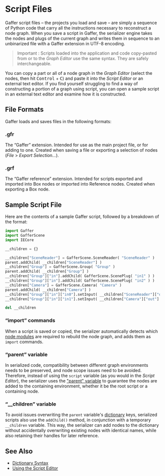 # Script Files #

Gaffer script files – the projects you load and save – are simply a sequence of Python code that carry all the instructions necessary to reconstruct a node graph. When you save a script in Gaffer, the serializer engine takes the nodes and plugs of the current graph and writes them in sequence to an unbinarized file with a Gaffer extension in UTF-8 encoding.

> Important :
> Scripts loaded into the application and code copy-pasted from or to the _Graph Editor_ use the same syntax. They are safely interchangeable.

You can copy a part or all of a node graph in the _Graph Editor_ (select the nodes, then hit <kbd>Control</kbd> + <kbd>C</kbd>) and paste it into the _Script Editor_ or an external text editor. If you find yourself struggling to find a way of constructing a portion of a graph using script, you can open a sample script in an external text editor and examine how it is constructed.


<!-- TODO: Find a more precise URL -->
<!-- TODO: Make a proper list of places -->
<!-- > Tip : Sample Gaffer scripts can be found in the [source code itself](https://github.com/GafferHQ/gaffer/tree/0.47.0.0). -->


## File Formats ##

Gaffer loads and saves files in the following formats:


### .gfr ###

The “Gaffer” extension. Intended for use as the main project file, or for adding to one. Created when saving a file or exporting a selection of nodes (_File_ > _Export Selection..._).


### .grf ###

The “Gaffer reference” extension. Intended for scripts exported and imported into Box nodes or imported into Reference nodes. Created when exporting a Box node.


## Sample Script File ##

Here are the contents of a sample Gaffer script, followed by a breakdown of the format:

```python
import Gaffer
import GafferScene
import IECore

__children = {}

__children["SceneReader"] = GafferScene.SceneReader( "SceneReader" )
parent.addChild( __children["SceneReader"] )
__children["Group"] = GafferScene.Group( "Group" )
parent.addChild( __children["Group"] )
__children["Group"]["in"].addChild( GafferScene.ScenePlug( "in1" ) )
__children["Group"]["in"].addChild( GafferScene.ScenePlug( "in2" ) )
__children["Camera"] = GafferScene.Camera( "Camera" )
parent.addChild( __children["Camera"] )
__children["Group"]["in"]["in0"].setInput( __children["SceneReader"]["out"] )
__children["Group"]["in"]["in1"].setInput( __children["Camera"]["out"] )

del __children
```


### “import” commands ###

When a script is saved or copied, the serializer automatically detects which [node modules](../NodeModules/index.md) are required to rebuild the node graph, and adds them as `import` commands.


<!-- TODO: ? ### "Metadata" ### -->


### “parent” variable ###

In serialized code, compatibility between different graph environments needs to be preserved, and node scope issues need to be avoided. Therefore, instead of using the `script` variable (as you would in the _Script Editor_), the serializer uses the ["parent" variable](../SpecialVariables/index.md) to guarantee the nodes are added to the containing environment, whether it be the root script or a containing node.


### “__children” variable ###

To avoid issues overwriting the `parent` variable's [dictionary](../DictionarySyntax/index.md) keys, serialized scripts also use the `addChild()` method, in conjunction with a temporary `__children` variable. This way, the serializer can add nodes to the dictionary without accidentally overwriting existing nodes with identical names, while also retaining their handles for later reference.


## See Also ##

- [Dictionary Syntax](../DictionarySyntax/index.md)
- [Using the Script Editor](../../NodeGraphScripting/UsingScriptEditor/index.md)
